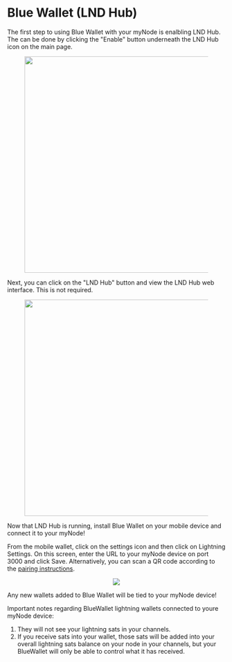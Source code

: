 # Blue Wallet (LND Hub)

The first step to using Blue Wallet with your myNode is enalbling LND Hub. The can be done by clicking the "Enable" button underneath the LND Hub icon on the main page.

<center>
  <figure>
    <img src="/images/lightning/bluewallet-1.png" style="width: 500px">
  </figure>
</center>

Next, you can click on the "LND Hub" button and view the LND Hub web interface. This is not required.

<center>
  <figure>
    <img src="/images/lightning/bluewallet-2.png" style="width: 500px">
  </figure>
</center>

Now that LND Hub is running, install Blue Wallet on your mobile device and connect it to your myNode!

From the mobile wallet, click on the settings icon and then click on Lightning Settings. On this screen, enter the URL to your myNode device on port 3000 and click Save. Alternatively, you can scan a QR code according to the [pairing instructions](/lightning/pairing-wallets).

<center>
  <figure>
    <img src="/images/lightning/bluewallet-3.png" class="app_screenshot">
  </figure>
</center>

Any new wallets added to Blue Wallet will be tied to your myNode device!

Important notes regarding BlueWallet lightning wallets connected to youre myNode device:
1. They will not see your lightning sats in your channels.
2. If you receive sats into your wallet, those sats will be added into your overall lightning sats balance on your node in your channels, but your BlueWallet will only be able to control what it has received.
